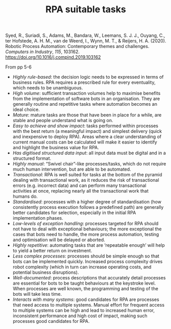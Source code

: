﻿---
backlinks:
- title: Automation
  url: /memex/sense/Affordances/automation.html
title: RPA suitable tasks
---
Syed, R., Suriadi, S., Adams, M., Bandara, W., Leemans, S. J. J., Ouyang, C., ter Hofstede, A. H. M., van de Weerd, I., Wynn, M. T., & Reijers, H. A. (2020). Robotic Process Automation: Contemporary themes and challenges. *Computers in Industry*, *115*, 103162\. <https://doi.org/10.1016/j.compind.2019.103162>

From pp 5-6

- _Highly rule-based_: the decision logic needs to be expressed in terms of business rules. RPA requires a prescribed rule for every eventuality, which needs to be unambiguous.  
- _High volume_: sufficient transaction volumes help to maximise benefits from the implementation of software bots in an organisation. They are generally routine and repetitive tasks where automation becomes an ideal choice.  
- _Mature_: mature tasks are those that have been in place for a while, are stable and people understand what is going on.  
- _Easy to achieve and show impact_: tasks performed within processes with the best return (a meaningful impact) and simplest delivery (quick and inexpensive to deploy RPA). Areas where a clear understanding of current manual costs can be calculated will make it easier to identify and highlight the business value for RPA.  
- _Has digitised structured data input_: all input data must be digital and in a structured format.  
- _Highly manual_: “Swivel chair”-like processes/tasks, which do not require much human intervention, but are able to be automated.  
- _Transactional_: RPA is well suited for tasks at the bottom of the pyramid dealing with transactional work, as it reduces the risk of transactional errors (e.g. incorrect data) and can perform many transactional activities at once, replacing nearly all the transactional work that humans do.
- _Standardised_: processes with a higher degree of standardisation (how consistently process execution follows a predefined path) are generally better candidates for selection, especially in the initial RPA implementation phases.
- _Low-levels of exception handling_: processes targeted for RPA should not have to deal with exceptional behaviours; the more exceptional the cases that bots need to handle, the more process automation, testing and optimisation will be delayed or aborted.
- _Highly repetitive_: automating tasks that are ‘repeatable enough’ will help to yield a better return on investment.  
- _Less complex processes_: processes should be simple enough so that bots can be implemented quickly. Increased process complexity drives robot complexity (which in turn can increase operating costs, and potential business disruptions).
- _Well-documented_: process descriptions that accurately detail processes are essential for bots to be taught behaviours at the keystroke level. When processes are well known, the programming and testing of the bots will take less time.  
- _Interacts with many systems_: good candidates for RPA are processes that need access to multiple systems. Manual effort for frequent access to multiple systems can be high and lead to increased human error, inconsistent performance and high cost of impact, making such processes good candidates for RPA.